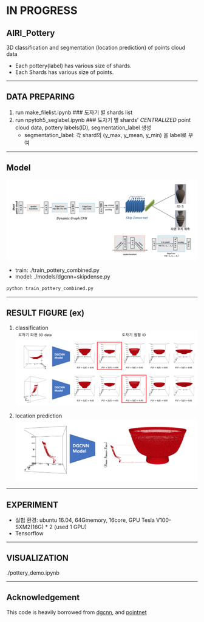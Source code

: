 # IN PROGRESS

## AIRI_Pottery
3D classification and segmentation (location prediction) of points cloud data
* Each pottery(label) has various size of shards.  
* Each Shards has various size of points.  

---

## DATA PREPARING
1. run make_filelist.ipynb ### 도자기 별 shards list  
2. run npytoh5_seglabel.ipynb ### 도자기 별 shards' *CENTRALIZED* point cloud data, pottery labels(ID), segmentation_label 생성
   * segmentation_label: 각 shard의 (y_max, y_mean, y_min) 을 label로 부여

---

## Model

![model](./images/model.png)

  
- train: ./train_pottery_combined.py  
- model: ./models/dgcnn+skipdense.py   

```bash
python train_pottery_combined.py
```

---

## RESULT FIGURE (ex)
1. classification  
![classification](./images/classification.png)


2. location prediction  
![segmentation](./images/segmentation.png)

---

## EXPERIMENT
- 실험 환경: ubuntu 16.04, 64Gmemory, 16core, GPU Tesla V100-SXM2(16G) * 2 (used 1 GPU)  
- Tensorflow
 
---

## VISUALIZATION
./pottery_demo.ipynb

---

## Acknowledgement
This code is heavily borrowed from [dgcnn](https://github.com/WangYueFt/dgcnn), and [pointnet](https://github.com/charlesq34/pointnet)

